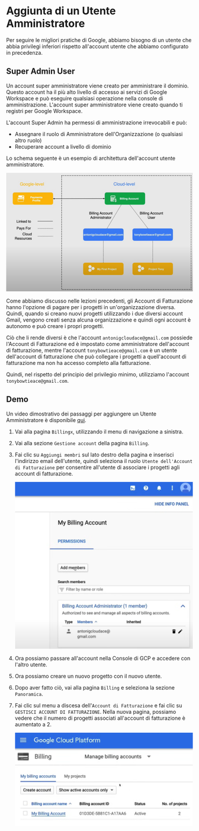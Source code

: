 # Aggiunta di un Utente Amministratore

Per seguire le migliori pratiche di Google, abbiamo bisogno di un utente che abbia privilegi inferiori rispetto all'account utente che abbiamo configurato in precedenza.

## Super Admin User

Un account super amministratore viene creato per amministrare il dominio. Questo account ha il più alto livello di accesso ai servizi di Google Workspace e può eseguire qualsiasi operazione nella console di amministrazione. L'account super amministratore viene creato quando ti registri per Google Workspace.

L'account Super Admin ha permessi di amministrazione irrevocabili e può:

- Assegnare il ruolo di Amministratore dell'Organizzazione (o qualsiasi altro ruolo)
- Recuperare account a livello di dominio

Lo schema seguente è un esempio di architettura dell'account utente amministratore.

![Architettura dell'Account Utente Amministratore](../images/07_Adding_an_Admin_User_01.png)

Come abbiamo discusso nelle lezioni precedenti, gli Account di Fatturazione hanno l'opzione di pagare per i progetti in un'organizzazione diversa. Quindi, quando si creano nuovi progetti utilizzando i due diversi account Gmail, vengono creati senza alcuna organizzazione e quindi ogni account è autonomo e può creare i propri progetti.

Ciò che li rende diversi è che l'account `antonigcloudace@gmail.com` possiede l'Account di Fatturazione ed è impostato come amministratore dell'account di fatturazione, mentre l'account `tonybowtieace@gmail.com` è un utente dell'account di fatturazione che può collegare i progetti a quell'account di fatturazione ma non ha accesso completo alla fatturazione.

Quindi, nel rispetto del principio del privilegio minimo, utilizziamo l'account `tonybowtieace@gmail.com`.

## Demo

Un video dimostrativo dei passaggi per aggiungere un Utente Amministratore è disponibile [qui](https://youtu.be/jpno8FSqpc8?si=ldco4JK-snxw1esE&t=11282).

1. Vai alla pagina `Billingx`, utilizzando il menu di navigazione a sinistra.

2. Vai alla sezione `Gestione account` della pagina `Billing`.

3. Fai clic su `Aggiungi membri` sul lato destro della pagina e inserisci l'indirizzo email dell'utente, quindi seleziona il ruolo `Utente dell'Account di Fatturazione` per consentire all'utente di associare i progetti agli account di fatturazione.

    ![Aggiungi membri](../images/07_Adding_an_Admin_User_02.png)

4. Ora possiamo passare all'account nella Console di GCP e accedere con l'altro utente.

5. Ora possiamo creare un nuovo progetto con il nuovo utente.

6. Dopo aver fatto ciò, vai alla pagina `Billing` e seleziona la sezione `Panoramica`.

7. Fai clic sul menu a discesa dell'`Account di Fatturazione` e fai clic su `GESTISCI ACCOUNT DI FATTURAZIONE`. Nella nuova pagina, possiamo vedere che il numero di progetti associati all'account di fatturazione è aumentato a 2.

    ![Gestisci Account di Fatturazione](../images/07_Adding_an_Admin_User_03.png)
